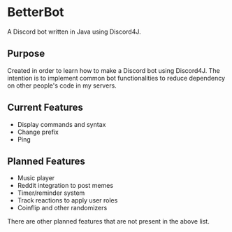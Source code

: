 # BetterBot
A Discord bot written in Java using Discord4J.
## Purpose
Created in order to learn how to make a Discord bot using Discord4J. The intention is to implement common bot functionalities to reduce dependency on other people's code in my servers.
## Current Features
* Display commands and syntax
* Change prefix
* Ping
## Planned Features
* Music player
* Reddit integration to post memes
* Timer/reminder system
* Track reactions to apply user roles
* Coinflip and other randomizers

There are other planned features that are not present in the above list.
